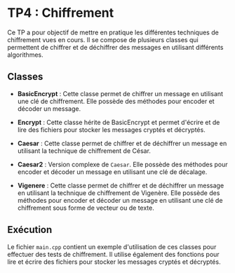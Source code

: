 # TP4 : Chiffrement

Ce TP a pour objectif de mettre en pratique les différentes techniques de chiffrement vues en cours. Il se compose de plusieurs classes qui permettent de chiffrer et de déchiffrer des messages en utilisant différents algorithmes.

## Classes

- **BasicEncrypt** : Cette classe permet de chiffrer un message en utilisant une clé de chiffrement. Elle possède des méthodes pour encoder et décoder un message.

- **Encrypt** : Cette classe hérite de BasicEncrypt et permet d'écrire et de lire des fichiers pour stocker les messages cryptés et décryptés.

- **Caesar** : Cette classe permet de chiffrer et de déchiffrer un message en utilisant la technique de chiffrement de César.

- **Caesar2** : Version complexe de `Caesar`. Elle possède des méthodes pour encoder et décoder un message en utilisant une clé de décalage.

- **Vigenere** : Cette classe permet de chiffrer et de déchiffrer un message en utilisant la technique de chiffrement de Vigenère. Elle possède des méthodes pour encoder et décoder un message en utilisant une clé de chiffrement sous forme de vecteur ou de texte.

## Exécution

Le fichier `main.cpp` contient un exemple d'utilisation de ces classes pour effectuer des tests de chiffrement. Il utilise également des fonctions pour lire et écrire des fichiers pour stocker les messages cryptés et décryptés.

